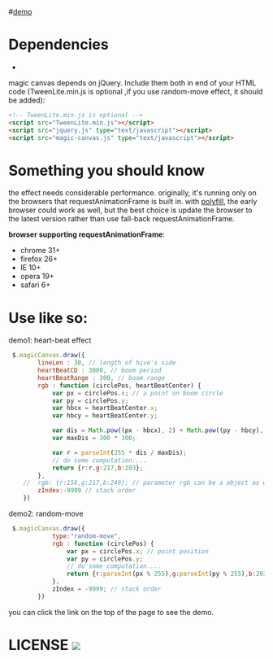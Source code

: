 #[demo](http://7xqo9j.com1.z0.glb.clouddn.com/MagicCanvas%2Findex.html?v=0.2-beta)

# Dependencies
-
magic canvas depends on jQuery. Include them both in end of your HTML code (TweenLite.min.js is optional ,if you use random-move effect, it should be added):

```html
<!-- TweenLite.min.js is optional -->
<script src="TweenLite.min.js"></script>
<script src="jquery.js" type="text/javascript"></script>
<script src="magic-canvas.js" type="text/javascript"></script>
```

# Something you should know

the effect needs considerable performance. originally, it's running only on the browsers that requestAnimationFrame is built in. with [polyfill](https://remysharp.com/2010/10/08/what-is-a-polyfill), the early browser could work as well, but the best choice is update the browser to the latest version rather than use fall-back requestAnimationFrame.

**browser supporting requestAnimationFrame**:

* chrome 31+
* firefox 26+
* IE 10+
* opera 19+
* safari 6+


# Use like so:

demo1: heart-beat effect

```javascript
 $.magicCanvas.draw({
        lineLen : 30, // length of hive's side
        heartBeatCD : 3000, // boom period
        heartBeatRange : 300, // boom range
        rgb : function (circlePos, heartBeatCenter) {
            var px = circlePos.x; // a point on boom circle
            var py = circlePos.y;
            var hbcx = heartBeatCenter.x;
            var hbcy = heartBeatCenter.y;

            var dis = Math.pow((px - hbcx), 2) + Math.pow((py - hbcy), 2);
            var maxDis = 300 * 300;

            var r = parseInt(255 * dis / maxDis);
            // do some computation....
            return {r:r,g:217,b:203};
        },
    //  rgb: {r:156,g:217,b:249}; // parameter rgb can be a object as well
        zIndex:-9999 // stack order
    })
```

demo2: random-move

```javascript
 $.magicCanvas.draw({
            type:"random-move",
            rgb : function (circlePos) {
                var px = circlePos.x; // point position
                var py = circlePos.y;
                // do some computation....
                return {r:parseInt(px % 255),g:parseInt(py % 255),b:203};
            },
            zIndex = -9999; // stack order
        })
```

you can click the link on the top of the page to see the demo.

# LICENSE <a href="https://github.com/decaywood/MagicCanvas/blob/master/LICENSE"><img src="https://img.shields.io/badge/license-MIT-green.svg?style=flat"></a>